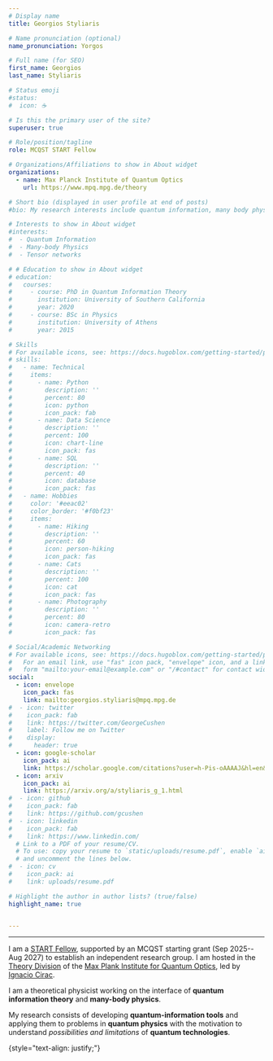 ```yaml
---
# Display name
title: Georgios Styliaris

# Name pronunciation (optional)
name_pronunciation: Yorgos

# Full name (for SEO)
first_name: Georgios
last_name: Styliaris

# Status emoji
#status:
#  icon: ☕️

# Is this the primary user of the site?
superuser: true

# Role/position/tagline
role: MCQST START Fellow

# Organizations/Affiliations to show in About widget
organizations:
  - name: Max Planck Institute of Quantum Optics 
    url: https://www.mpq.mpg.de/theory

# Short bio (displayed in user profile at end of posts)
#bio: My research interests include quantum information, many body physics and tensor networks.

# Interests to show in About widget
#interests:
#  - Quantum Information
#  - Many-body Physics 
#  - Tensor networks

# # Education to show in About widget
# education:
#   courses:
#     - course: PhD in Quantum Information Theory
#       institution: University of Southern California
#       year: 2020
#     - course: BSc in Physics
#       institution: University of Athens
#       year: 2015

# Skills
# For available icons, see: https://docs.hugoblox.com/getting-started/page-builder/#icons
# skills:
#   - name: Technical
#     items:
#       - name: Python
#         description: ''
#         percent: 80
#         icon: python
#         icon_pack: fab
#       - name: Data Science
#         description: ''
#         percent: 100
#         icon: chart-line
#         icon_pack: fas
#       - name: SQL
#         description: ''
#         percent: 40
#         icon: database
#         icon_pack: fas
#   - name: Hobbies
#     color: '#eeac02'
#     color_border: '#f0bf23'
#     items:
#       - name: Hiking
#         description: ''
#         percent: 60
#         icon: person-hiking
#         icon_pack: fas
#       - name: Cats
#         description: ''
#         percent: 100
#         icon: cat
#         icon_pack: fas
#       - name: Photography
#         description: ''
#         percent: 80
#         icon: camera-retro
#         icon_pack: fas

# Social/Academic Networking
# For available icons, see: https://docs.hugoblox.com/getting-started/page-builder/#icons
#   For an email link, use "fas" icon pack, "envelope" icon, and a link in the
#   form "mailto:your-email@example.com" or "/#contact" for contact widget.
social:
  - icon: envelope
    icon_pack: fas
    link: mailto:georgios.styliaris@mpq.mpg.de
#  - icon: twitter
#    icon_pack: fab
#    link: https://twitter.com/GeorgeCushen
#    label: Follow me on Twitter
#    display:
#      header: true
  - icon: google-scholar
    icon_pack: ai
    link: https://scholar.google.com/citations?user=h-Pis-oAAAAJ&hl=en&oi=ao
  - icon: arxiv
    icon_pack: ai
    link: https://arxiv.org/a/styliaris_g_1.html    
#  - icon: github
#    icon_pack: fab
#    link: https://github.com/gcushen
#  - icon: linkedin
#    icon_pack: fab
#    link: https://www.linkedin.com/
  # Link to a PDF of your resume/CV.
  # To use: copy your resume to `static/uploads/resume.pdf`, enable `ai` icons in `params.yaml`,
  # and uncomment the lines below.
#  - icon: cv
#    icon_pack: ai
#    link: uploads/resume.pdf

# Highlight the author in author lists? (true/false)
highlight_name: true


---
```


---

I am a [START Fellow](https://www.mcqst.de/support/start-fellowship/), supported by an MCQST starting grant (Sep 2025--Aug 2027) to establish an independent research group. I am hosted in the [Theory Division](https://www.mpq-theory.de/) of the [Max Plank Institute for Quantum Optics](https://www.mpq.mpg.de/en), led by [Ignacio Cirac](https://www.mpq.mpg.de/6497409/prof-dr-ignacio-cirac).

I am a theoretical physicist working on the interface of **quantum information theory** and **many-body physics**.

My research consists of developing **quantum-information tools** and applying them to problems in **quantum physics** with the motivation to understand *possibilities and limitations* of **quantum technologies**.


{style="text-align: justify;"}